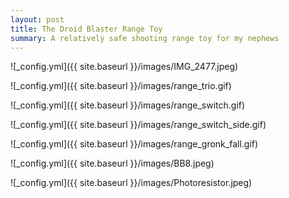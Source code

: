 ```yaml
---
layout: post
title: The Droid Blaster Range Toy
summary: A relatively safe shooting range toy for my nephews  
---
```


![_config.yml]({{ site.baseurl }}/images/IMG_2477.jpeg)

<!-- Import the component -->
<script type="module" src="https://unpkg.com/@google/model-viewer/dist/model-viewer.js"></script>
<script nomodule src="https://unpkg.com/@google/model-viewer/dist/model-viewer-legacy.js"></script>

<!-- Use it like any other HTML element -->
<model-viewer src="/images/Blaster2.glb" style="width:500px; height:500px;" auto-rotate camera-controls camera-orbit="180deg 30deg 105%"></model-viewer>

<model-viewer src="/images/range.glb" style="width:500px; height:500px;" auto-rotate camera-controls camera-orbit="180deg 30deg 105%"></model-viewer>

![_config.yml]({{ site.baseurl }}/images/range_trio.gif)

![_config.yml]({{ site.baseurl }}/images/range_switch.gif)

![_config.yml]({{ site.baseurl }}/images/range_switch_side.gif)

![_config.yml]({{ site.baseurl }}/images/range_gronk_fall.gif)

![_config.yml]({{ site.baseurl }}/images/BB8.jpeg)

![_config.yml]({{ site.baseurl }}/images/Photoresistor.jpeg)
